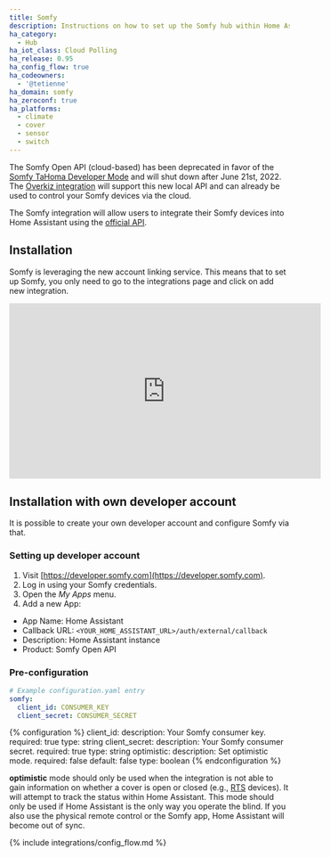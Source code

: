 ```yaml
---
title: Somfy
description: Instructions on how to set up the Somfy hub within Home Assistant.
ha_category:
  - Hub
ha_iot_class: Cloud Polling
ha_release: 0.95
ha_config_flow: true
ha_codeowners:
  - '@tetienne'
ha_domain: somfy
ha_zeroconf: true
ha_platforms:
  - climate
  - cover
  - sensor
  - switch
---
```


<div class="note warning">

The Somfy Open API (cloud-based) has been deprecated in favor of the [Somfy TaHoma Developer Mode](https://developer.somfy.com/developer-mode) and will shut down after June 21st, 2022. The [Overkiz integration](/integrations/overkiz/) will support this new local API and can already be used to control your Somfy devices via the cloud.

</div>

The Somfy integration will allow users to integrate their Somfy devices into Home Assistant using the [official API](https://developer.somfy.com/somfy-open-api/apis).

## Installation

Somfy is leveraging the new account linking service. This means that to set up Somfy, you only need to go to the integrations page and click on add new integration.

<div class='videoWrapper'>
  <iframe width="560" height="315" src="https://www.youtube.com/embed/y0SECWUVR-M" frameborder="0" allowfullscreen></iframe>
</div>

## Installation with own developer account

It is possible to create your own developer account and configure Somfy via that.

### Setting up developer account

1. Visit [https://developer.somfy.com](https://developer.somfy.com).
2. Log in using your Somfy credentials.
3. Open the _My Apps_ menu.
4. Add a new App:

- App Name: Home Assistant
- Callback URL: `<YOUR_HOME_ASSISTANT_URL>/auth/external/callback`
- Description: Home Assistant instance
- Product: Somfy Open API

### Pre-configuration

```yaml
# Example configuration.yaml entry
somfy:
  client_id: CONSUMER_KEY
  client_secret: CONSUMER_SECRET
```

{% configuration %}
client_id:
  description: Your Somfy consumer key.
  required: true
  type: string
client_secret:
  description: Your Somfy consumer secret.
  required: true
  type: string
optimistic:
  description: Set optimistic mode.
  required: false
  default: false
  type: boolean
{% endconfiguration %}

**optimistic** mode should only be used when the integration is not able to gain information on whether a cover is open or closed (e.g., [RTS](https://www.somfysystems.com/en-us/discover-somfy/technology/radio-technology-somfy) devices). It will attempt to track the status within Home Assistant. This mode should only be used if Home Assistant is the only way you operate the blind. If you also use the physical remote control or the Somfy app, Home Assistant will become out of sync.

{% include integrations/config_flow.md %}
